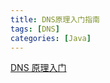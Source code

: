```yaml
---
title: DNS原理入门指南
tags: [DNS]
categories: [Java]
---
```

[DNS 原理入门](https://mp.weixin.qq.com/s/jmljaDAywSZK4M1SCEOFxQ)
